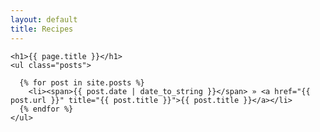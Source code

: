 ```yaml
---
layout: default
title: Recipes
---
```

	<h1>{{ page.title }}</h1>
	<ul class="posts">
 
	  {% for post in site.posts %}
	    <li><span>{{ post.date | date_to_string }}</span> » <a href="{{ post.url }}" title="{{ post.title }}">{{ post.title }}</a></li>
	  {% endfor %}
	</ul>
